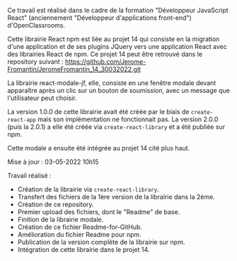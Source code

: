 Ce travail est réalisé dans le cadre de la formation "Développeur JavaScript React" (anciennement "Développeur d'applications front-end") d'OpenClassrooms.

Cette librairie React npm est liée au projet 14 qui consiste en la migration d'une application et de ses plugins JQuery vers une application React avec des librairies React de npm.
Ce projet 14 peut être retrouvé dans le repository suivant :
https://github.com/Jerome-Fromantin/JeromeFromantin_14_30032022.git

La librairie react-modale-jf, elle, consiste en une fenêtre modale devant apparaître après un clic sur un bouton de soumission, avec un message que l'utilisateur peut choisir.

La version 1.0.0 de cette librairie avait été créée par le biais de `create-react-app` mais son implémentation ne fonctionnait pas. La version 2.0.0 (puis la 2.0.1) a elle été créée via `create-react-library` et a été publiée sur npm.

Cette modale a ensuite été intégrée au projet 14 cité plus haut.

Mise à jour : 03-05-2022 10h15

Travail réalisé :
- Création de la librairie via `create-react-library`.
- Transfert des fichiers de la 1ère version de la librairie dans la 2ème.
- Création de ce repository.
- Premier upload des fichiers, dont le "Readme" de base.
- Finition de la librairie modale.
- Création de ce fichier Readme-for-GitHub.
- Amélioration du fichier Readme pour npm.
- Publication de la version complète de la librairie sur npm.
- Intégration de cette librairie dans le projet 14.